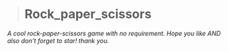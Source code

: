 ># Rock_paper_scissors

_A cool rock-paper-scissors game with no requirement. Hope you like AND also don't forget to star! thank you._
